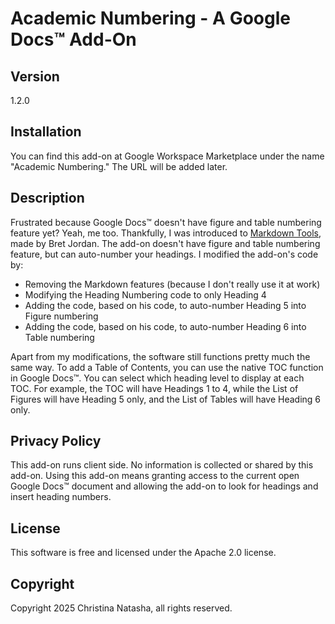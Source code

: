 # Academic Numbering - A Google Docs™ Add-On

## Version
1.2.0

## Installation
You can find this add-on at Google Workspace Marketplace under the name "Academic Numbering." The URL will be added later.

## Description
Frustrated because Google Docs™ doesn't have figure and table numbering feature yet? Yeah, me too. Thankfully, I was introduced to [Markdown Tools](https://github.com/jordan2175/markdown-tools), made by Bret Jordan.
The add-on doesn't have figure and table numbering feature, but can auto-number your headings. I modified the add-on's code by:
- Removing the Markdown features (because I don't really use it at work)
- Modifying the Heading Numbering code to only Heading 4
- Adding the code, based on his code, to auto-number Heading 5 into Figure numbering
- Adding the code, based on his code, to auto-number Heading 6 into Table numbering

Apart from my modifications, the software still functions pretty much the same way.
To add a Table of Contents, you can use the native TOC function in Google Docs™. You can select which heading level to display at each TOC. For example, the TOC will have Headings 1 to 4, while the List of Figures will have Heading 5 only, and the List of Tables will have Heading 6 only.

## Privacy Policy
This add-on runs client side. No information is collected or shared by this add-on. Using this add-on means granting access to the current open Google Docs™ document and allowing the add-on to look for headings and insert heading numbers.

## License
This software is free and licensed under the Apache 2.0 license.

## Copyright
Copyright 2025 Christina Natasha, all rights reserved.
